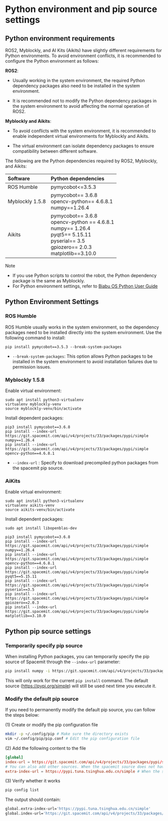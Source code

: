 # Python environment and pip source settings

## **Python environment requirements**

ROS2, Myblockly, and AI Kits (Aikits) have slightly different requirements for Python environments. To avoid environment conflicts, it is recommended to configure the Python environment as follows:

**ROS2**:

- Usually working in the system environment, the required Python dependency packages also need to be installed in the system environment.

- It is recommended not to modify the Python dependency packages in the system environment to avoid affecting the normal operation of ROS2.

**Myblockly and Aikits**:

- To avoid conflicts with the system environment, it is recommended to enable independent virtual environments for Myblockly and Aikits.

- The virtual environment can isolate dependency packages to ensure compatibility between different software.

The following are the Python dependencies required by ROS2, Myblockly, and Aikits:

| Software | Python dependencies |
| :---------- | :------------------------------------------- |
| ROS Humble | pymycobot<=3.5.3 |
| Myblockly 1.5.8 | pymycobot== 3.6.8<br />opencv-python== 4.6.8.1<br />numpy==1.26.4 |
| Aikits | pymycobot== 3.6.8<br />opencv-python == 4.6.8.1<br />numpy== 1.26.4<br />pyqt5== 5.15.11<br />pyserial== 3.5 <br />gpiozero== 2.0.3<br />matplotlib==3.10.0 |

> [!NOTE]
>
> - If you use Python scripts to control the robot, the Python dependency package is the same as Myblockly.
> - For Python environment settings, refer to [Biabu OS Python User Guide](https://bianbu.spacemit.com/development/python)

## **Python Environment Settings**

### **ROS Humble**

ROS Humble usually works in the system environment, so the dependency packages need to be installed directly into the system environment. Use the following command to install:

```
pip install pymycobot==3.5.3 --break-system-packages
```

- `--break-system-packages`: This option allows Python packages to be installed in the system environment to avoid installation failures due to permission issues.

### Myblockly 1.5.8

Enable virtual environment:

```
sudo apt install python3-virtualenv
virtualenv myblockly-venv
source myblockly-venv/bin/activate
```

Install dependent packages:

```
pip3 install pymycobot==3.6.8
pip install --index-url https://git.spacemit.com/api/v4/projects/33/packages/pypi/simple numpy==1.26.4
pip install --index-url https://git.spacemit.com/api/v4/projects/33/packages/pypi/simple opencv-python==4.6.8.1
```

- `--index-url` : Specify to download precompiled python packages from the spacemit pip source.

### AiKits

Enable virtual environment:

```
sudo apt install python3-virtualenv
virtualenv aikits-venv
source aikits-venv/bin/activate
```

Install dependent packages:

```
sudo apt install libopenblas-dev

pip3 install pymycobot==3.6.8
pip install --index-url https://git.spacemit.com/api/v4/projects/33/packages/pypi/simple numpy==1.26.4
pip install --index-url https://git.spacemit.com/api/v4/projects/33/packages/pypi/simple opencv-python==4.6.8.1
pip install --index-url https://git.spacemit.com/api/v4/projects/33/packages/pypi/simple pyqt5==5.15.11
pip install --index-url https://git.spacemit.com/api/v4/projects/33/packages/pypi/simple pyserial==3.5
pip install --index-url https://git.spacemit.com/api/v4/projects/33/packages/pypi/simple gpiozero==2.0.3
pip install --index-url https://git.spacemit.com/api/v4/projects/33/packages/pypi/simple matplotlib==3.10.0
```

## Python pip source settings

### Temporarily specify pip source

When installing Python packages, you can temporarily specify the pip source of Spacemit through the `--index-url` parameter:

```Bash
pip install numpy -i https://git.spacemit.com/api/v4/projects/33/packages/pypi/simple
```
This will only work for the current `pip install` command. The default source (https://pypi.org/simple) will still be used next time you execute it.

### Modify the default pip source

If you need to permanently modify the default pip source, you can follow the steps below:

(1) Create or modify the pip configuration file

```Bash
mkdir -p ~/.config/pip # Make sure the directory exists
vim ~/.config/pip/pip.conf # Edit the pip configuration file
```

(2) Add the following content to the file

```TOML
[global]
index-url = https://git.spacemit.com/api/v4/projects/33/packages/pypi/simple
# You can also add other sources. When the spacemit source does not have it, get it from other sources
extra-index-url = https://pypi.tuna.tsinghua.edu.cn/simple # When the spacemit source does not have the target package, get it from the Tsinghua source
```

(3) Verify whether it works

```Bash
pip config list
```

The output should contain:

```bash
global.extra-index-url='https://pypi.tuna.tsinghua.edu.cn/simple'
global.index-url='https://git.spacemit.com/api/v4/projects/33/packages/pypi/simple'
```